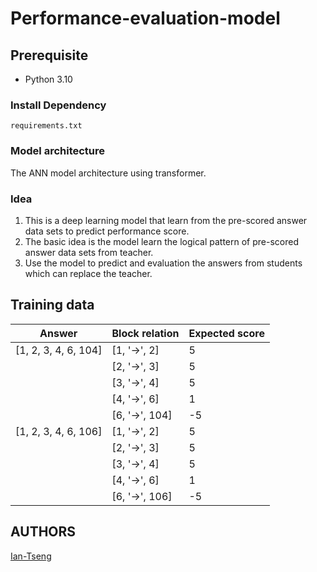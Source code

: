# Performance-evaluation-model


## Prerequisite
- Python 3.10

### Install Dependency
```
requirements.txt
```
### Model architecture
The ANN model architecture using transformer.

### Idea 
1. This is a deep learning model that learn from the pre-scored answer data sets to predict performance score.
2. The basic idea is the model learn the logical pattern of pre-scored answer data sets from teacher.
3. Use the model to predict and evaluation the answers from students which can replace the teacher.


## Training data

| Answer               | Block relation | Expected score |
|----------------------|----------------|----------------|
| [1, 2, 3, 4, 6, 104] | [1, '->', 2]   | 5              |
|                      | [2, '->', 3]   | 5              |
|                      | [3, '->', 4]   | 5              |
|                      | [4, '->', 6]   | 1              |
|                      | [6, '->', 104] | -5             |
| [1, 2, 3, 4, 6, 106] | [1, '->', 2]   | 5              |
|                      | [2, '->', 3]   | 5              |
|                      | [3, '->', 4]   | 5              |
|                      | [4, '->', 6]   | 1              |
|                      | [6, '->', 106] | -5             |

## AUTHORS
[Ian-Tseng](https://github.com/Ian-Tseng/)
